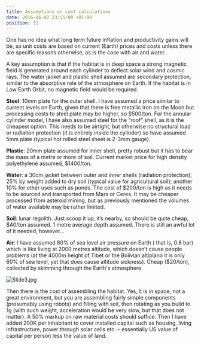 ```yaml
---
title: Assumptions on cost calculations
date: 2016-06-02 23:55:00 +01:00
position: 11
---
```


One has no idea what long term future inflation and productivity gains will be, so unit costs are based on current (Earth) prices and costs unless there are specific reasons otherwise, as is the case with air and water.

A key assumption is that if the habitat is in deep space a strong magnetic field is generated around each cylinder to deflect solar wind and cosmic rays. The water jacket and plastic shell assumed are secondary protection, similar to the absorptive role of the atmosphere on Earth. If the habitat is in Low Earth Orbit, no magnetic field would be required. 

**Steel**: 10mm plate for the outer shell. I have assumed a price similar to current levels on Earth, given that there is free metallic iron on the Moon but processing costs to steel plate may be higher, so $500/ton. For the annular cylinder model, I have also assumed steel for the “roof” shell, as it is the cheapest option. This needs to be airtight, but otherwise no structural load or radiation protection (it is entirely inside the cylinder) so have assumed 5mm plate (typical hot rolled steel sheet is 2-3mm gauge).

**Plastic**: 20mm plate assumed for inner shell, pretty robust but it has to bear the mass of a metre or more of soil. Current market price for high density polyethylene assumed, $1400/ton.

**Water**: a 30cm jacket between outer and inner shells (radiation protection); 25% by weight added to dry soil (typical value for agricultural soil); another 10% for other uses such as ponds. The cost of $200/ton is high as it needs to be sourced and transported from Mars or Ceres. It may be cheaper processed from asteroid mining, but as previously mentioned the volumes of water available may be rather limited.  

**Soil**: lunar regolith. Just scoop it up, it’s nearby, so should be quite cheap, $40/ton assumed. 1 metre average depth assumed.  There is still an awful lot of it needed, however…

**Air**: I have assumed 80% of sea level air pressure on Earth ( that is, 0.8 bar) which is like living at 2000 metres altitude, which doesn’t cause people problems (at the 4000m height of Tibet or the Bolivian altiplano it is only 60% of sea level, yet that does cause altitude sickness). Cheap ($20/ton), collected by skimming through the Earth's atmosphere. 

![Slide3.jpg](/uploads/Slide3.jpg)

Then there is the cost of assembling the habitat. Yes, it is in space, not a great environment, but you are assembling fairly simple components (presumably using robots) and filling with soil, then rotating as you build to 1g (with such weight, acceleration would be very slow, but that does not matter). A 50% markup on raw material costs should suffice. Then I have added 200K per inhabitant to cover installed capital such as housing, living infrastructure, power through solar cells etc. – essentially US value of capital per person less the value of land.
